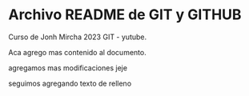 # Archivo README de GIT y GITHUB

Curso de Jonh Mircha 2023 GIT - yutube.


Aca agrego mas contenido al documento.

agregamos mas modificaciones jeje

seguimos agregando texto de relleno